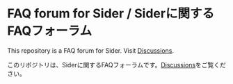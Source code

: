 # FAQ forum for Sider / Siderに関するFAQフォーラム

This repository is a FAQ forum for Sider. Visit [Discussions](https://github.com/sider/FAQ/discussions).

このリポジトリは、Siderに関するFAQフォーラムです。[Discussions](https://github.com/sider/FAQ/discussions)をご覧ください。
